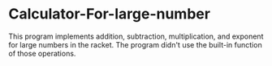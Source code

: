 # Calculator-For-large-number
This program implements addition, subtraction, multiplication, and exponent for large numbers in the racket.
The program didn't use the built-in function of those operations.

